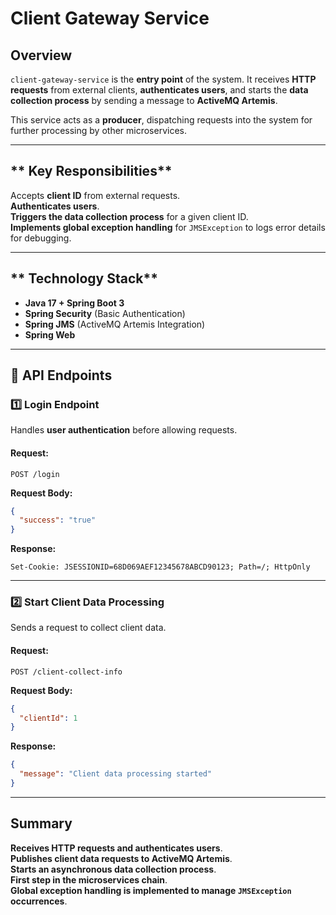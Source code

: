 # **Client Gateway Service**

## **Overview**  
`client-gateway-service` is the **entry point** of the system. It receives **HTTP requests** from external clients, **authenticates users**, and starts the **data collection process** by sending a message to **ActiveMQ Artemis**.  

This service acts as a **producer**, dispatching requests into the system for further processing by other microservices.

---

## ** Key Responsibilities**
Accepts **client ID** from external requests.  
**Authenticates users**.  
**Triggers the data collection process** for a given client ID.  
**Implements global exception handling** for `JMSException` to logs error details for debugging.

---

## ** Technology Stack**
- **Java 17 + Spring Boot 3**  
- **Spring Security** (Basic Authentication)  
- **Spring JMS** (ActiveMQ Artemis Integration)  
- **Spring Web**

---

## **📌 API Endpoints**
### **1️⃣ Login Endpoint**
Handles **user authentication** before allowing requests.

#### **Request:**
```http
POST /login
```
**Request Body:**
```json
{
  "success": "true"
}
```
**Response:**
```Session Cookie:
Set-Cookie: JSESSIONID=68D069AEF12345678ABCD90123; Path=/; HttpOnly
```

---

### **2️⃣ Start Client Data Processing**
Sends a request to collect client data.

#### **Request:**
```http
POST /client-collect-info
```
**Request Body:**
```json
{
  "clientId": 1
}
```
**Response:**
```json
{
  "message": "Client data processing started"
}
```

---

## **Summary**
 **Receives HTTP requests and authenticates users**.  
 **Publishes client data requests to ActiveMQ Artemis**.  
 **Starts an asynchronous data collection process**.  
 **First step in the microservices chain**.  
 **Global exception handling is implemented to manage `JMSException` occurrences**.  

